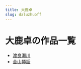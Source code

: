 ```yaml
---
title: 大鹿卓
slug: daluzhuoff
---
```


# 大鹿卓の作品一覧

- [渡良瀬川](dulianglaichuan1b)
- [金山揷話](jinshanchahua0b)
